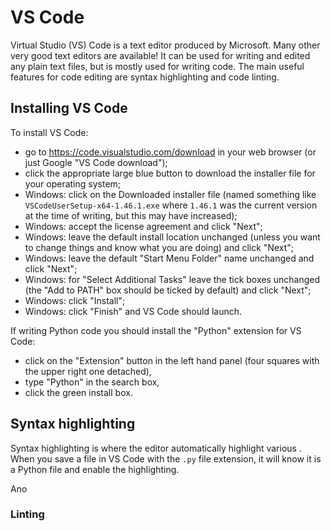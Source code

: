 # VS Code

Virtual Studio (VS) Code is a text editor produced by Microsoft. Many other very good text editors
are available! It can be used for writing and edited any plain text files, but is mostly used for
writing code. The main useful features for code editing are syntax highlighting and code linting.

## Installing VS Code

To install VS Code:
 
 * go to https://code.visualstudio.com/download in your web browser (or just Google "VS Code download");
 * click the appropriate large blue button to download the installer file for your operating system;
 * Windows: click on the Downloaded installer file (named something like
   `VSCodeUserSetup-x64-1.46.1.exe` where `1.46.1` was the current version at the time of writing,
   but this may have increased);
 * Windows: accept the license agreement and click "Next";
 * Windows: leave the default install location unchanged (unless you want to change things and know what you are doing) and click "Next";
 * Windows: leave the default "Start Menu Folder" name unchanged and click "Next";
 * Windows: for "Select Additional Tasks" leave the tick boxes unchanged (the "Add to PATH" box should be ticked by default) and click "Next";
 * Windows: click "Install";
 * Windows: click "Finish" and VS Code should launch.


If writing Python code you should install the "Python" extension for VS Code:

 * click on the "Extension" button in the left hand panel (four squares with the upper right one detached),
 * type "Python" in the search box,
 * click the green install box.

## Syntax highlighting

Syntax highlighting is where the editor automatically highlight various . When you save a file in VS
Code with the `.py` file extension, it will know it is a Python file and enable the highlighting.

Ano

### Linting